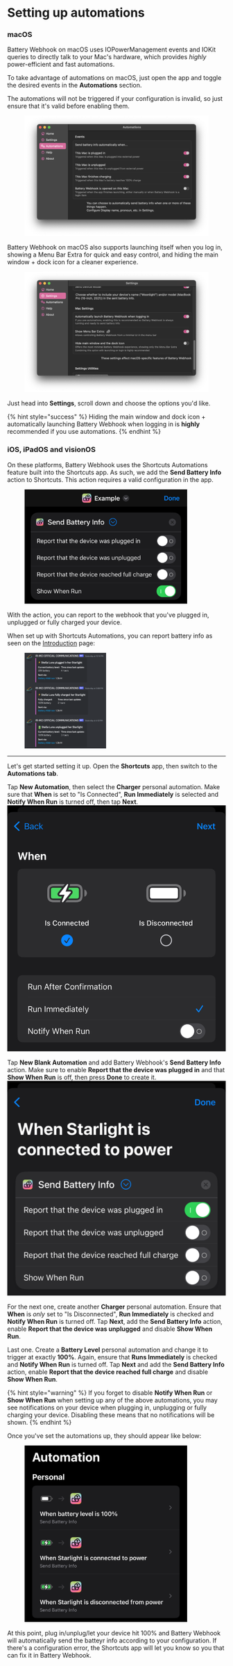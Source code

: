 # Setting up automations

### macOS

Battery Webhook on macOS uses IOPowerManagement events and IOKit queries to directly talk to your Mac's hardware, which provides _highly_ power-efficient and fast automations.

To take advantage of automations on macOS, just open the app and toggle the desired events in the **Automations** section.

The automations will not be triggered if your configuration is invalid, so just ensure that it's valid before enabling them.

<figure><img src="../../../.gitbook/assets/image (26).png" alt=""><figcaption></figcaption></figure>

Battery Webhook on macOS also supports launching itself when you log in, showing a Menu Bar Extra for quick and easy control, and hiding the main window + dock icon for a cleaner experience.

<figure><img src="../../../.gitbook/assets/image (27).png" alt=""><figcaption></figcaption></figure>

Just head into **Settings**, scroll down and choose the options you'd like.

{% hint style="success" %}
Hiding the main window and dock icon + automatically launching Battery Webhook when logging in is **highly** recommended if you use automations.
{% endhint %}

### iOS, iPadOS and visionOS

On these platforms, Battery Webhook uses the Shortcuts Automations feature built into the Shortcuts app. As such, we add the **Send Battery Info** action to Shortcuts. This action requires a valid configuration in the app.

<figure><img src="../../../.gitbook/assets/image (15).png" alt="" width="375"><figcaption></figcaption></figure>

With the action, you can report to the webhook that you've plugged in, unplugged or fully charged your device.

When set up with Shortcuts Automations, you can report battery info as seen on the [Introduction](../../introduction/#why-should-i-use-this) page:

<figure><img src="../../../.gitbook/assets/image (17).png" alt="" width="188"><figcaption></figcaption></figure>

***

Let's get started setting it up. Open the **Shortcuts** app, then switch to the **Automations tab**.

Tap **New Automation**, then select the **Charger** personal automation. Make sure that **When** is set to "Is Connected", **Run Immediately** is selected and **Notify When Run** is turned off, then tap **Next**.\
![](<../../../.gitbook/assets/image (24).png>)

Tap **New Blank Automation** and add Battery Webhook's **Send Battery Info** action. Make sure to enable **Report that the device was plugged in** and that **Show When Run** is off, then press **Done** to create it.\
![](<../../../.gitbook/assets/image (25).png>)

For the next one, create another **Charger** personal automation. Ensure that **When** is _only_ set to "Is Disconnected", **Run Immediately** is checked and **Notify When Run** is turned off. Tap **Next**, add the **Send Battery Info** action, enable **Report that the device was unplugged** and disable **Show When Run**.

Last one. Create a **Battery Level** personal automation and change it to trigger at exactly **100%**. Again, ensure that **Runs Immediately** is checked and **Notify When Run** is turned off. Tap **Next** and add the **Send Battery Info** action, enable **Report that the device reached full charge** and disable **Show When Run**.

{% hint style="warning" %}
If you forget to disable **Notify When Run** or **Show When Run** when setting up any of the above automations, you may see notifications on your device when plugging in, unplugging or fully charging your device. Disabling these means that no notifications will be shown.
{% endhint %}

Once you've set the automations up, they should appear like below:

<figure><img src="../../../.gitbook/assets/image (19).png" alt="" width="375"><figcaption></figcaption></figure>

At this point, plug in/unplug/let your device hit 100% and Battery Webhook will automatically send the batteyr info according to your configuration. If there's a configuration error, the Shortcuts app will let you know so you that can fix it in Battery Webhook.
